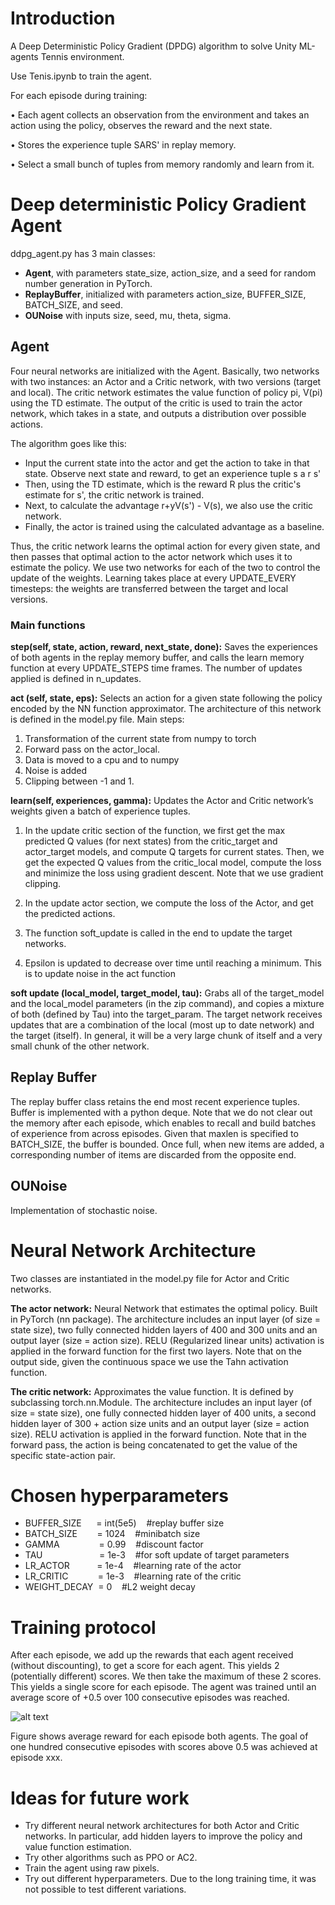 # Introduction
A Deep Deterministic Policy Gradient (DPDG) algorithm to solve Unity ML-agents Tennis environment.

Use Tenis.ipynb to train the agent. 

For each episode during training:

• Each agent collects an observation from the environment and takes an action using the policy, observes the reward and the next state.

• Stores the experience tuple SARS' in replay memory.
 
• Select a small bunch of tuples from memory randomly and learn from it.

# Deep deterministic Policy Gradient Agent
ddpg_agent.py has 3 main classes: 

- **Agent**, with parameters state_size, action_size, and a seed for random number generation in PyTorch.
- **ReplayBuffer**, initialized with parameters action_size, BUFFER_SIZE, BATCH_SIZE, and seed.
- **OUNoise** with inputs size, seed, mu, theta, sigma.


## Agent
Four neural networks are initialized with the Agent. Basically, two networks with two instances: an Actor and a Critic network, with two versions (target and local). The critic network estimates the value function of policy pi, V(pi) using the TD estimate. The output of the critic is used to train the actor network, which takes in a state, and outputs a distribution over possible actions.

The algorithm goes like this:
- Input the current state into the actor and get the action to take in that state. Observe next state and reward, to get an experience tuple s a r s'
- Then, using the TD estimate, which is the reward R plus the critic's estimate for s', the critic network is trained.
- Next, to calculate the advantage r+yV(s') - V(s), we also use the critic network.
- Finally, the actor is trained using the calculated advantage as a baseline.

Thus, the critic network learns the optimal action for every given state, and then passes that optimal action to the actor network which uses it to estimate the policy.
We use two networks for each of the two to control the update of the weights. 
Learning takes place at every UPDATE_EVERY timesteps: the weights are transferred between the target and local versions.

### Main functions

**step(self, state, action, reward, next_state, done):** Saves the experiences of both agents in the replay memory buffer, and calls the learn memory function at every UPDATE_STEPS time frames. The number of updates applied is defined in n_updates. 

**act (self, state, eps):**
Selects an action for a given state following the policy encoded by the NN function approximator. The architecture of this network is defined in the model.py file. Main steps:
1) Transformation of the current state from numpy to torch 
2) Forward pass on the actor_local. 
3) Data is moved to a cpu and to numpy
4) Noise is added
5) Clipping between -1 and 1.


**learn(self, experiences, gamma):**
Updates the Actor and Critic network’s weights given a batch of experience tuples.
1) In the update critic section of the function, we first get the max predicted Q values (for next states) from the critic_target and actor_target models, and compute Q targets for current states. Then, we get the expected Q values from the critic_local model, compute the loss and minimize the loss using gradient descent. Note that we use gradient clipping.

2) In the update actor section, we compute the loss of the Actor, and get the predicted actions.
3) The function soft_update is called in the end to update the target networks.
4) Epsilon is updated to decrease over time until reaching a minimum. This is to update noise in the act function

**soft update (local_model, target_model, tau):**
Grabs all of the target_model and the local_model parameters (in the zip command), and copies a mixture of both (defined by Tau) into the target_param.
The target network receives updates that are a combination of the local (most up to date network) and the target (itself). In general, it will be a very large chunk of itself and a very small chunk of the other network.

## Replay Buffer
The replay buffer class retains the end most recent experience tuples. 
Buffer is implemented with a python deque. Note that we do not clear out the memory after each episode, which enables to recall and build batches of experience from across episodes.
Given that maxlen is specified to BATCH_SIZE, the buffer is bounded. Once full, when new items are added, a corresponding number of items are discarded from the opposite end.

## OUNoise
Implementation of stochastic noise.


# Neural Network Architecture
Two classes are instantiated in the model.py file for Actor and Critic networks.

**The actor network:**
Neural Network that estimates the optimal policy. 
Built in PyTorch (nn package). 
The architecture includes an input layer (of size = state size), two fully connected hidden layers of 400 and 300 units and an output layer (size = action size).
RELU (Regularized linear units) activation is applied in the forward function for the first two layers. Note that on the output side, given the continuous space we use the Tahn activation function.

**The critic network:**
Approximates the value function. It is defined by subclassing torch.nn.Module. 
The architecture includes an input layer (of size = state size), one fully connected hidden layer of 400 units, a second hidden layer of 300 + action size units and an output layer (size = action size).
RELU activation is applied in the forward function. Note that in the forward pass, the action is being concatenated to get the value of the specific state-action pair.


# Chosen hyperparameters

- BUFFER_SIZE &nbsp;&nbsp;&nbsp;&nbsp;&nbsp;=  int(5e5)  &nbsp;&nbsp;&nbsp;#replay buffer size
- BATCH_SIZE &nbsp;&nbsp;&nbsp;&nbsp;&nbsp;&nbsp;&nbsp;=  1024 &nbsp;&nbsp;&nbsp;#minibatch size
- GAMMA &nbsp;&nbsp;&nbsp;&nbsp;&nbsp;&nbsp;&nbsp;&nbsp;&nbsp;&nbsp;&nbsp;&nbsp;&nbsp;&nbsp;&nbsp;=  0.99 &nbsp;&nbsp;&nbsp;#discount factor
- TAU   &nbsp;&nbsp;&nbsp;&nbsp;&nbsp;&nbsp;&nbsp;&nbsp;&nbsp;&nbsp;&nbsp;&nbsp;&nbsp;&nbsp;&nbsp;&nbsp;&nbsp;&nbsp;&nbsp;&nbsp;&nbsp;&nbsp;=  1e-3 &nbsp;&nbsp;&nbsp;#for soft update of target parameters
- LR_ACTOR &nbsp;&nbsp;&nbsp;&nbsp;&nbsp;&nbsp;&nbsp;&nbsp;&nbsp;&nbsp;=  1e-4 &nbsp;&nbsp;&nbsp;#learning rate of the actor
- LR_CRITIC &nbsp;&nbsp;&nbsp;&nbsp;&nbsp;&nbsp;&nbsp;&nbsp;&nbsp;&nbsp;&nbsp;=  1e-3 &nbsp;&nbsp;&nbsp;#learning rate of the critic 
- WEIGHT_DECAY &nbsp;=  0 &nbsp;&nbsp;&nbsp;#L2 weight decay



# Training protocol
After each episode, we add up the rewards that each agent received (without discounting), to get a score for each agent. This yields 2 (potentially different) scores. We then take the maximum of these 2 scores.
This yields a single score for each episode.
The agent was trained until an average score of +0.5 over 100 consecutive episodes was reached. 


![alt text](/output2.png?raw=true "Title")

Figure shows average reward for each episode both agents. The goal of one hundred consecutive episodes with scores above 0.5 was achieved at episode xxx.



# Ideas for future work
- Try different neural network architectures for both Actor and Critic networks. In particular, add hidden layers to improve the policy and value function estimation.
- Try other algorithms such as PPO or AC2. 
- Train the agent using raw pixels.
- Try out different hyperparameters. Due to the long training time, it was not possible to test different variations. 


